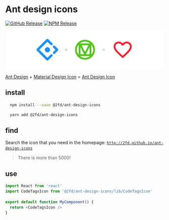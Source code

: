 # Ant design icons

[![GitHub Release](https://img.shields.io/github/v/release/2fd/ant-design-icons?sort=semver)](https://github.com/2fd/ant-design-icons/releases)
[![NPM Release](https://img.shields.io/npm/v/@2fd/ant-design-icons)](https://www.npmjs.com/package/@2fd/ant-design-icons)

![ant-design-icons](./static/ant-design-icons.png)

[Ant Design](https://ant.design/) + [Material Design Icon](https://materialdesignicons.com/) = [Ant Design Icon](http://2fd.github.io/ant-design-icons)

## install

```bash
  npm install --save @2fd/ant-design-icons
```

```bash
  yarn add @2fd/ant-design-icons
```

## find

Search the icon that you need in the homepage: [`http://2fd.github.io/ant-design-icons`](http://2fd.github.io/ant-design-icons)

> There is more than 5000!

## use

```typescript
import React from 'react'
import CodeTagsIcon from '@2fd/ant-design-icons/lib/CodeTagsIcon'

export default function MyComponent() {
  return <CodeTagsIcon />
}
```
